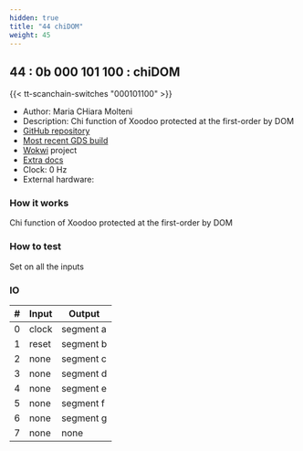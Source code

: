 ```yaml
---
hidden: true
title: "44 chiDOM"
weight: 45
---
```


## 44 : 0b 000 101 100 : chiDOM

{{< tt-scanchain-switches "000101100" >}}

* Author: Maria CHiara Molteni
* Description: Chi function of Xoodoo protected at the first-order by DOM
* [GitHub repository](https://github.com/mmolteni-secpat/tinytapeout02_chiDOM)
* [Most recent GDS build](https://github.com/mmolteni-secpat/tinytapeout02_chiDOM/actions/runs/3460870665)
* [Wokwi](https://wokwi.com/projects/341614374571475540) project
* [Extra docs]()
* Clock: 0 Hz
* External hardware: 



### How it works

Chi function of Xoodoo protected at the first-order by DOM

### How to test

Set on all the inputs

### IO

| # | Input        | Output       |
|---|--------------|--------------|
| 0 | clock  | segment a |
| 1 | reset  | segment b |
| 2 | none  | segment c |
| 3 | none  | segment d |
| 4 | none  | segment e |
| 5 | none  | segment f |
| 6 | none  | segment g |
| 7 | none  | none |
